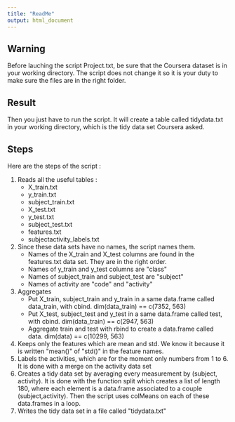 ```yaml
---
title: "ReadMe"
output: html_document
---
```


## Warning

Before lauching the script Project.txt, be sure that the Coursera dataset is in your working directory. The script does not change
it so it is your duty to make sure the files are in the right folder.

## Result

Then you just have to run the script. It will create a table called tidydata.txt in your working directory, which is the tidy data set Coursera asked.

## Steps

Here are the steps of the script : 

1. Reads all the useful tables : 
    * X_train.txt
    * y_train.txt
    * subject_train.txt
    * X_test.txt
    * y_test.txt
    * subject_test.txt
    * features.txt
    * subjectactivity_labels.txt
2. Since these data sets have no names, the script names them. 
    * Names of the X_train and X_test columns are found in the features.txt data set. They are in the right order.
    * Names of y_train and y_test columns are "class"
    * Names of subject_train and subject_test are "subject"
    * Names of activity are "code" and "activity"
3.  Aggregates 
    * Put X_train, subject_train and y_train in a same data.frame called data_train, with cbind. dim(data_train) == c(7352, 563)
    * Put X_test, subject_test and y_test in a same data.frame called test, with cbind. dim(data_train) == c(2947, 563)
    * Aggregate train and test with rbind to create a data.frame called data. dim(data) == c(10299, 563)
4. Keeps only the features which are mean and std. We know it because it is written "mean()" of "std()" in the feature names.
5. Labels the activities, which are for the moment only numbers from 1 to 6. It is done with a merge on the activity data set
6. Creates a tidy data set by averaging every measurement by (subject, activity). It is done with the function split which creates 
a list of length 180, where each element is a data.frame associated to a couple (subject,activity). Then the script uses colMeans on each of these data.frames in a loop.
7. Writes the tidy data set in a file called "tidydata.txt"


